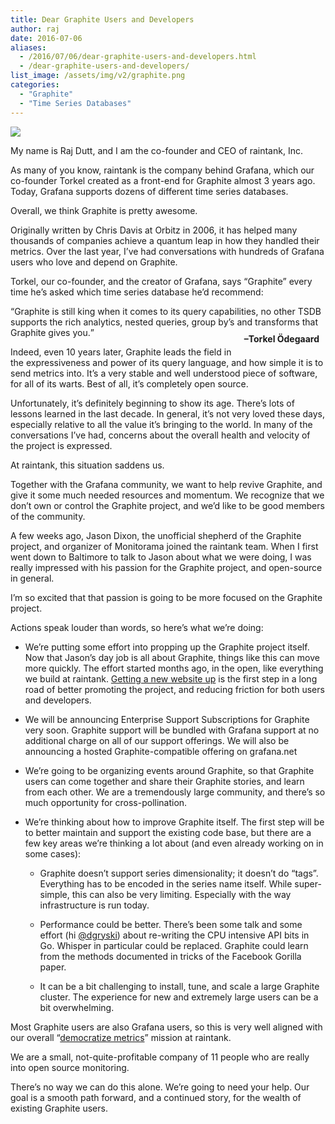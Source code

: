 ```yaml
---
title: Dear Graphite Users and Developers
author: raj
date: 2016-07-06
aliases:
  - /2016/07/06/dear-graphite-users-and-developers.html
  - /dear-graphite-users-and-developers/
list_image: /assets/img/v2/graphite.png
categories:
  - "Graphite"
  - "Time Series Databases"
---
```


<img src="/assets/img/v2/graphite.png"></img>

My name is Raj Dutt, and I am the co-founder and CEO of raintank, Inc.

As many of you know, raintank is the company behind Grafana, which our co-founder Torkel created as a front-end for Graphite almost 3 years ago. Today, Grafana supports dozens of different time series databases.

Overall, we think Graphite is pretty awesome.

Originally written by Chris Davis at Orbitz in 2006, it has helped many thousands of companies achieve a quantum leap in how they handled their metrics. Over the last year, I’ve had conversations with hundreds of Grafana users who love and depend on Graphite.

Torkel, our co-founder, and the creator of Grafana, says “Graphite” every time he’s asked which time series database he’d recommend:

<q class="quote">Graphite is still king when it comes to its query capabilities, no other TSDB supports the rich analytics, nested queries, group by’s and transforms that Graphite gives you.<span style="float:right; font-weight:bold; margin-top:10px; margin-right:10px; padding-bottom:20px;">–Torkel Ödegaard</span></q>

Indeed, even 10 years later, Graphite leads the field in the expressiveness and power of its query language, and how simple it is to send metrics into. It’s a very stable and well understood piece of software, for all of its warts.  Best of all, it’s completely open source.

Unfortunately, it’s definitely beginning to show its age. There’s lots of lessons learned in the last decade. In general, it’s not very loved these days, especially relative to all the value it’s bringing to the world. In many of the conversations I’ve had, concerns about the overall health and velocity of the project is expressed.

At raintank, this situation saddens us.

Together with the Grafana community, we want to help revive Graphite, and give it some much needed resources and momentum. We recognize that we don’t own or control the Graphite project, and we’d like to be good members of the community.

A few weeks ago, Jason Dixon, the unofficial shepherd of the Graphite project, and organizer of Monitorama joined the raintank team. When I first went down to Baltimore to talk to Jason about what we were doing, I was really impressed with his passion for the Graphite project, and open-source in general.

I’m so excited that that passion is going to be more focused on the Graphite project.

 Actions speak louder than words, so here’s what we’re doing:

* We’re putting some effort into propping up the Graphite project itself. Now that Jason’s day job is all about Graphite, things like this can move more quickly. The effort started months ago, in the open, like everything we build at raintank. [Getting a new website up](http://graphiteapp.org) is the first step in a long road of better promoting the project, and reducing friction for both users and developers.

* We will be announcing Enterprise Support Subscriptions for Graphite very soon. Graphite support will be bundled with Grafana support at no additional charge on all of our support offerings. We will also be announcing a hosted Graphite-compatible offering on grafana.net

* We’re going to be organizing events around Graphite, so that Graphite users can come together and share their Graphite stories, and learn from each other. We are a tremendously large community, and there’s so much opportunity for cross-pollination.

* We’re thinking about how to improve Graphite itself. The first step will be to better maintain and support the existing code base, but there are a few key areas we’re thinking a lot about (and even already working on in some cases):

  * Graphite doesn’t support series dimensionality; it doesn’t do “tags”. Everything has to be encoded in the series name itself. While super-simple, this can also be very limiting. Especially with the way infrastructure is run today.

  * Performance could be better. There’s been some talk and some effort (hi [@dgryski](https://twitter.com/dgryski)) about re-writing the CPU intensive API bits in Go. Whisper in particular could be replaced. Graphite could learn from the methods documented in tricks of the Facebook Gorilla paper.

  * It can be a bit challenging to install, tune, and scale a large Graphite cluster. The experience for new and extremely large users can be a bit overwhelming.

Most Graphite users are also Grafana users, so this is very well aligned with our overall “[democratize metrics](https://blog.raintank.io/democratize-metrics-sounds-interesting-but-what-does-it-mean/)” mission at raintank.

We are a small, not-quite-profitable company of 11 people who are really into open source monitoring.

There’s no way we can do this alone. We’re going to need your help. Our goal is a smooth path forward, and a continued story, for the wealth of existing Graphite users.


